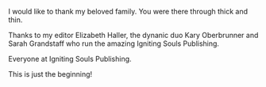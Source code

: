 I would like to thank my beloved family. 
You were there through thick and thin.

Thanks to my editor Elizabeth Haller, 
the dynanic duo Kary Oberbrunner and Sarah Grandstaff who run the amazing Igniting Souls Publishing.

Everyone at Igniting Souls Publishing.

This is just the beginning!

